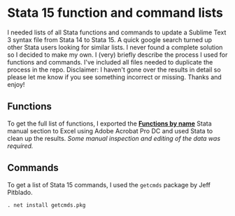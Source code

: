 # Stata 15 function and command lists
I needed lists of all Stata functions and commands to update a Sublime Text 3 syntax file from Stata 14 to Stata 15. A quick google search turned up other Stata users looking for similar lists. I never found a complete solution so I decided to make my own. I (very) briefly describe the process I used for functions and commands. I've included all files needed to duplicate the process in the repo. Disclaimer: I haven't gone over the results in detail so please let me know if you see something incorrect or missing. Thanks and enjoy!


## Functions
To get the full list of functions, I exported the [**Functions by name**](https://www.stata.com/manuals/fnfunctionsbyname.pdf) Stata manual section to Excel using Adobe Acrobat Pro DC and used Stata to clean up the results. *Some manual inspection and editing of the data was required.*

## Commands
To get a list of Stata 15 commands, I used the ```getcmds``` package by Jeff Pitblado.
```
. net install getcmds.pkg
```
